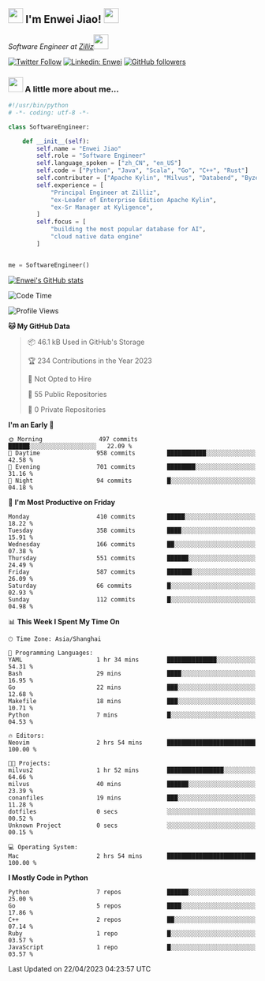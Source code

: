 <h2><img src="https://emojis.slackmojis.com/emojis/images/1531849430/4246/blob-sunglasses.gif?1531849430" width="30"/> I'm  Enwei Jiao! <img src="https://media.giphy.com/media/juBt25nT1KGys/giphy.gif" width=30> </h2>
<!-- <img align='right' src="https://media.giphy.com/media/M9gbBd9nbDrOTu1Mqx/giphy.gif" width="230"> -->
<p><em>Software Engineer at <a href="https://zilliz.com/">Zilliz</a><img src="https://media.giphy.com/media/WUlplcMpOCEmTGBtBW/giphy.gif" width="30"></em></p>

[![Twitter Follow](https://img.shields.io/twitter/follow/misteranmol?label=Follow)](https://twitter.com/intent/follow?screen_name=EnweiJiao)
[![Linkedin: Enwei](https://img.shields.io/badge/-enwei-blue?style=&logo=Linkedin&logoColor=white&link=https://www.linkedin.com/in/enwei-jiao-41192a97)](https://www.linkedin.com/in/enwei-jiao-41192a97/)
[![GitHub followers](https://img.shields.io/github/followers/jiaoew1991?label=Follow&style=social)](https://github.com/jiaoew1991)


### <img src="https://media.giphy.com/media/VgCDAzcKvsR6OM0uWg/giphy.gif" width="30"> A little more about me...  

```python
#!/usr/bin/python
# -*- coding: utf-8 -*-

class SoftwareEngineer:

    def __init__(self):
        self.name = "Enwei Jiao"
        self.role = "Software Engineer"
        self.language_spoken = ["zh_CN", "en_US"]
        self.code = ["Python", "Java", "Scala", "Go", "C++", "Rust"]
        self.contributer = ["Apache Kylin", "Milvus", "Databend", "Byzer-Lang"]
        self.experience = [
            "Principal Engineer at Zilliz",
            "ex-Leader of Enterprise Edition Apache Kylin",
            "ex-Sr Manager at Kyligence",
        ]
        self.focus = [
            "building the most popular database for AI",
            "cloud native data engine"
        ]


me = SoftwareEngineer()
```

[![Enwei's GitHub stats](https://github-readme-stats.vercel.app/api?username=jiaoew1991&count_private=true&show_icons=true)](https://github.com/jiaoew1991/jiaoew1991)

<!-- [![Top Langs](https://github-readme-stats.vercel.app/api/top-langs/?username=jiaoew1991&layout=compact)](https://github.com/jiaoew1991/jiaoew1991) -->

<!--START_SECTION:waka-->
![Code Time](http://img.shields.io/badge/Code%20Time-635%20hrs%2053%20mins-blue)

![Profile Views](http://img.shields.io/badge/Profile%20Views-1-blue)

**🐱 My GitHub Data** 

> 📦 46.1 kB Used in GitHub's Storage 
 > 
> 🏆 234 Contributions in the Year 2023
 > 
> 🚫 Not Opted to Hire
 > 
> 📜 55 Public Repositories 
 > 
> 🔑 0 Private Repositories 
 > 
**I'm an Early 🐤** 

```text
🌞 Morning                497 commits         ██████░░░░░░░░░░░░░░░░░░░   22.09 % 
🌆 Daytime                958 commits         ███████████░░░░░░░░░░░░░░   42.58 % 
🌃 Evening                701 commits         ████████░░░░░░░░░░░░░░░░░   31.16 % 
🌙 Night                  94 commits          █░░░░░░░░░░░░░░░░░░░░░░░░   04.18 % 
```
📅 **I'm Most Productive on Friday** 

```text
Monday                   410 commits         █████░░░░░░░░░░░░░░░░░░░░   18.22 % 
Tuesday                  358 commits         ████░░░░░░░░░░░░░░░░░░░░░   15.91 % 
Wednesday                166 commits         ██░░░░░░░░░░░░░░░░░░░░░░░   07.38 % 
Thursday                 551 commits         ██████░░░░░░░░░░░░░░░░░░░   24.49 % 
Friday                   587 commits         ███████░░░░░░░░░░░░░░░░░░   26.09 % 
Saturday                 66 commits          █░░░░░░░░░░░░░░░░░░░░░░░░   02.93 % 
Sunday                   112 commits         █░░░░░░░░░░░░░░░░░░░░░░░░   04.98 % 
```


📊 **This Week I Spent My Time On** 

```text
🕑︎ Time Zone: Asia/Shanghai

💬 Programming Languages: 
YAML                     1 hr 34 mins        ██████████████░░░░░░░░░░░   54.31 % 
Bash                     29 mins             ████░░░░░░░░░░░░░░░░░░░░░   16.95 % 
Go                       22 mins             ███░░░░░░░░░░░░░░░░░░░░░░   12.68 % 
Makefile                 18 mins             ███░░░░░░░░░░░░░░░░░░░░░░   10.71 % 
Python                   7 mins              █░░░░░░░░░░░░░░░░░░░░░░░░   04.53 % 

🔥 Editors: 
Neovim                   2 hrs 54 mins       █████████████████████████   100.00 % 

🐱‍💻 Projects: 
milvus2                  1 hr 52 mins        ████████████████░░░░░░░░░   64.66 % 
milvus                   40 mins             ██████░░░░░░░░░░░░░░░░░░░   23.39 % 
conanfiles               19 mins             ███░░░░░░░░░░░░░░░░░░░░░░   11.28 % 
dotfiles                 0 secs              ░░░░░░░░░░░░░░░░░░░░░░░░░   00.52 % 
Unknown Project          0 secs              ░░░░░░░░░░░░░░░░░░░░░░░░░   00.15 % 

💻 Operating System: 
Mac                      2 hrs 54 mins       █████████████████████████   100.00 % 
```

**I Mostly Code in Python** 

```text
Python                   7 repos             ██████░░░░░░░░░░░░░░░░░░░   25.00 % 
Go                       5 repos             ████░░░░░░░░░░░░░░░░░░░░░   17.86 % 
C++                      2 repos             ██░░░░░░░░░░░░░░░░░░░░░░░   07.14 % 
Ruby                     1 repo              █░░░░░░░░░░░░░░░░░░░░░░░░   03.57 % 
JavaScript               1 repo              █░░░░░░░░░░░░░░░░░░░░░░░░   03.57 % 
```




 Last Updated on 22/04/2023 04:23:57 UTC
<!--END_SECTION:waka-->
